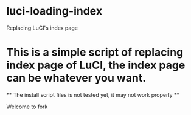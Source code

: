 # luci-loading-index
Replacing LuCI's index page

# This is a simple script of replacing index page of LuCI, the index page can be whatever you want.

** The install script files is not tested yet, it may not work properly **

Welcome to fork
